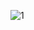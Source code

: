 ![1](https://user-images.githubusercontent.com/79697764/112561651-eab1bf80-8dd5-11eb-8736-66f8c270ffbc.JPG)
